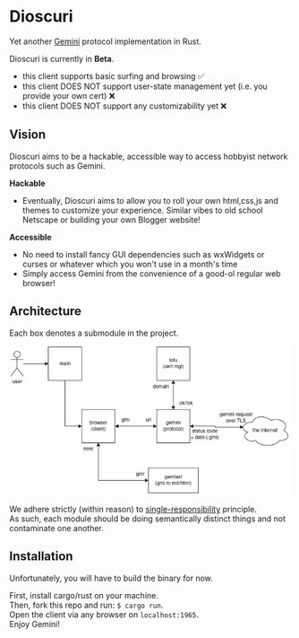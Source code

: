 # Dioscuri

Yet another [Gemini](http://portal.mozz.us/gemini/geminiprotocol.net/) protocol implementation in Rust.  

Dioscuri is currently in **Beta**.
- this client supports basic surfing and browsing :white_check_mark:
- this client DOES NOT support user-state management yet (i.e. you provide your own cert) :x:
- this client DOES NOT support any customizability yet :x:

## Vision
Dioscuri aims to be a hackable, accessible way to access hobbyist network protocols such as Gemini.

**Hackable**
- Eventually, Dioscuri aims to allow you to roll your own html,css,js and themes to customize your experience.
  Similar vibes to old school Netscape or building your own Blogger website!

**Accessible**
- No need to install fancy GUI dependencies such as wxWidgets or curses or whatever which you won't use in a month's time
- Simply access Gemini from the convenience of a good-ol regular web browser!

## Architecture 

Each box denotes a submodule in the project.

![docs/](docs/arch.png)

We adhere strictly (within reason) to [single-responsibility](https://en.wikipedia.org/wiki/Single-responsibility_principle) principle.  
As such, each module should be doing semantically distinct things and not contaminate one another.  

## Installation
Unfortunately, you will have to build the binary for now.  

First, install cargo/rust on your machine.  
Then, fork this repo and run: `$ cargo run`.  
Open the client via any browser on `localhost:1965`.  
Enjoy Gemini!  
